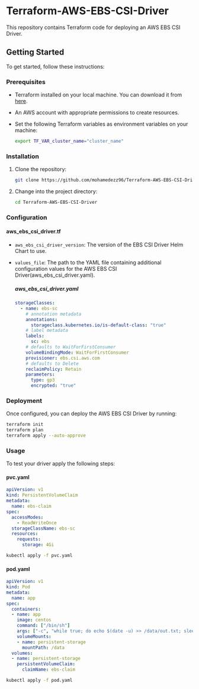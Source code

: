 # Terraform-AWS-EBS-CSI-Driver
This repository contains Terraform code for deploying an AWS EBS CSI Driver.

## Getting Started

To get started, follow these instructions:

### Prerequisites

- Terraform installed on your local machine. You can download it from [here](https://www.terraform.io/downloads.html).
- An AWS account with appropriate permissions to create resources.
- Set the following Terraform variables as environment variables on your machine:

    ```bash
    export TF_VAR_cluster_name="cluster_name"
    ```

### Installation

1. Clone the repository:

    ```bash
    git clone https://github.com/mohamedezz96/Terraform-AWS-EBS-CSI-Driver.git
    ```
2. Change into the project directory:

    ```bash
    cd Terraform-AWS-EBS-CSI-Driver
    ```
### Configuration
#### aws_ebs_csi_driver.tf
- `aws_ebs_csi_driver_version`: The version of the EBS CSI Driver Helm Chart to use.
- `values_file`: The path to the YAML file containing additional configuration values for the AWS EBS CSI Driver(aws_ebs_csi_driver.yaml).

    ##### aws_ebs_csi_driver.yaml
    ```yaml
    storageClasses: 
      - name: ebs-sc
        # annotation metadata
        annotations:
          storageclass.kubernetes.io/is-default-class: "true"
        # label metadata
        labels:
          sc: ebs
        # defaults to WaitForFirstConsumer
        volumeBindingMode: WaitForFirstConsumer
        provisioner: ebs.csi.aws.com
        # defaults to Delete
        reclaimPolicy: Retain
        parameters:
          type: gp3
          encrypted: "true"
    ```
### Deployment

Once configured, you can deploy the AWS EBS CSI Driver by running:

```bash
terraform init
terraform plan
terraform apply --auto-approve
```

### Usage
To test your driver apply the following steps:
#### pvc.yaml
```yaml
apiVersion: v1
kind: PersistentVolumeClaim
metadata:
  name: ebs-claim
spec:
  accessModes:
    - ReadWriteOnce
  storageClassName: ebs-sc
  resources:
    requests:
      storage: 4Gi
```
```bash
kubectl apply -f pvc.yaml
```
#### pod.yaml
```yaml
apiVersion: v1
kind: Pod
metadata:
  name: app
spec:
  containers:
  - name: app
    image: centos
    command: ["/bin/sh"]
    args: ["-c", "while true; do echo $(date -u) >> /data/out.txt; sleep 5; done"]
    volumeMounts:
    - name: persistent-storage
      mountPath: /data
  volumes:
  - name: persistent-storage
    persistentVolumeClaim:
      claimName: ebs-claim
```
```bash
kubectl apply -f pod.yaml
```

